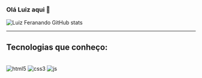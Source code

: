 ### Olá Luiz aqui 👋 ### 

![Luiz Feranando GitHub stats](https://github-readme-stats.vercel.app/api?username=luizkujo&show_icons=true&theme=transparent)

<hr>
  
  ## Tecnologias que conheço: ##

  <div style="display: inline_block"></br>
  <img align="center" alt="html5" src="https://img.shields.io/badge/HTML5-E34F26?style=for-the-badge&logo=html5&logoColor=white">
  <img align="center" alt="css3" src="https://img.shields.io/badge/CSS3-1572B6?style=for-the-badge&logo=css3&logoColor=white">
  <img align="center" alt="js" src="https://img.shields.io/badge/JavaScript-F7DF1E?style=for-the-badge&logo=javascript&logoColor=black">

  </div>

    


